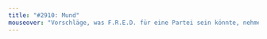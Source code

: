 ```yaml
---
title: "#2910: Mund"
mouseover: "Vorschläge, was F.R.E.D. für eine Partei sein könnte, nehme ich höchstinteressiert entgegen."
---
```

